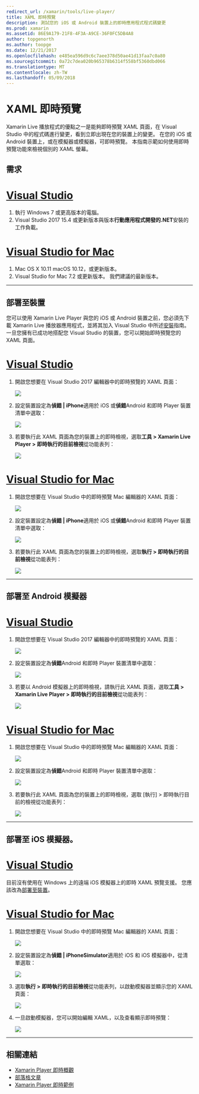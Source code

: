 ```yaml
---
redirect_url: /xamarin/tools/live-player/
title: XAML 即時預覽
description: 測試您的 iOS 或 Android 裝置上的即時應用程式程式碼變更
ms.prod: xamarin
ms.assetid: 86E9A179-21F8-4F3A-A9CE-36F0FC5DB4A8
author: topgenorth
ms.author: toopge
ms.date: 12/21/2017
ms.openlocfilehash: e485ea596d9c6c7aee378d50ae41d13faa7c0a80
ms.sourcegitcommit: 0a72c7dea020b965378b6314f558bf5360dbd066
ms.translationtype: MT
ms.contentlocale: zh-TW
ms.lasthandoff: 05/09/2018
---
```

# <a name="xaml-live-previewing"></a>XAML 即時預覽

Xamarin Live 播放程式的優點之一是能夠即時預覽 XAML 頁面，在 Visual Studio 中的程式碼進行變更，看到立即出現在您的裝置上的變更。 在您的 iOS 或 Android 裝置上，或在模擬器或模擬器，可即時預覽。 本指南示範如何使用即時預覽功能來檢視個別的 XAML 螢幕。

## <a name="requirements"></a>需求

# <a name="visual-studiotabwindows"></a>[Visual Studio](#tab/windows)

1. 執行 Windows 7 或更高版本的電腦。
2. Visual Studio 2017 15.4 或更新版本與版本**行動應用程式開發的.NET**安裝的工作負載。

# <a name="visual-studio-for-mactabmacos"></a>[Visual Studio for Mac](#tab/macos)

1. Mac OS X 10.11 macOS 10.12，或更新版本。
2. Visual Studio for Mac 7.2 或更新版本。 我們建議的最新版本。

-----



<a name="deploydevice" />

## <a name="deploying-to-device"></a>部署至裝置

您可以使用 Xamarin Live Player 與您的 iOS 或 Android 裝置之前，您必須先下載 Xamarin Live 播放器應用程式，並將其加入 Visual Studio 中所述[安裝](~/tools/live-player/install.md)指南。 一旦您擁有已成功地搭配您 Visual Studio 的裝置，您可以開始即時預覽您的 XAML 頁面。 

# <a name="visual-studiotabwindows"></a>[Visual Studio](#tab/windows)

1. 開啟您想要在 Visual Studio 2017 編輯器中的即時預覽的 XAML 頁面：

    ![](live-view-images/vs-image1.png)

2. 設定裝置設定為**偵錯 | iPhone**適用於 iOS 或**偵錯**Android 和即時 Player 裝置清單中選取：

    ![](live-view-images/vs-image2.png)

3. 若要執行此 XAML 頁面為您的裝置上的即時檢視，選取**工具 > Xamarin Live Player > 即時執行的目前檢視**從功能表列：

    ![](live-view-images/vs-image3.png)

# <a name="visual-studio-for-mactabmacos"></a>[Visual Studio for Mac](#tab/macos)

1. 開啟您想要在 Visual Studio 中的即時預覽 Mac 編輯器的 XAML 頁面：

    ![](live-view-images/image1.png)

2. 設定裝置設定為**偵錯 | iPhone**適用於 iOS 或**偵錯**Android 和即時 Player 裝置清單中選取：

    ![](live-view-images/image2.png)

3. 若要執行此 XAML 頁面為您的裝置上的即時檢視，選取**執行 > 即時執行的目前檢視**從功能表列：

    ![](live-view-images/image3.png)

-----








## <a name="deploying-to-android-emulator"></a>部署至 Android 模擬器

# <a name="visual-studiotabvswin"></a>[Visual Studio](#tab/vswin)

1. 開啟您想要在 Visual Studio 2017 編輯器中的即時預覽的 XAML 頁面：

    ![](live-view-images/vs-image1.png)

2. 設定裝置設定為**偵錯**Android 和即時 Player 裝置清單中選取：

    ![](live-view-images/vs-image4.png)

3. 若要以 Android 模擬器上的即時檢視，請執行此 XAML 頁面，選取**工具 > Xamarin Live Player > 即時執行的目前檢視**從功能表列：

    ![](live-view-images/vs-image3.png)

# <a name="visual-studio-for-mactabvsmac"></a>[Visual Studio for Mac](#tab/vsmac)

1. 開啟您想要在 Visual Studio 中的即時預覽 Mac 編輯器的 XAML 頁面：

    ![](live-view-images/image7.png)

2. 設定裝置設定為**偵錯**Android 和即時 Player 裝置清單中選取：

    ![](live-view-images/image6.png)

3. 若要執行此 XAML 頁面為您的裝置上的即時檢視，選取 [執行] > 即時執行目前的檢視從功能表列：

    ![](live-view-images/image3.png)

-----





## <a name="deploying-to-ios-simulator"></a>部署至 iOS 模擬器。

# <a name="visual-studiotabvswin"></a>[Visual Studio](#tab/vswin)

目前沒有使用在 Windows 上的遠端 iOS 模擬器上的即時 XAML 預覽支援。 您應該改為[部署至裝置](#deploydevice)。

# <a name="visual-studio-for-mactabvsmac"></a>[Visual Studio for Mac](#tab/vsmac)

1. 開啟您想要在 Visual Studio 中的即時預覽 Mac 編輯器的 XAML 頁面：

    ![](live-view-images/image1.png)

2. 設定裝置設定為**偵錯 | iPhoneSimulator**適用於 iOS 和 iOS 模擬器中，從清單選取：

    ![](live-view-images/image2.png)

3. 選取**執行 > 即時執行的目前檢視**從功能表列，以啟動模擬器並顯示您的 XAML 頁面：

    ![](live-view-images/image4.png)

4. 一旦啟動模擬器，您可以開始編輯 XAML，以及查看顯示即時預覽：

    ![](live-view-images/image5.png)  

-----








## <a name="related-links"></a>相關連結

- [Xamarin Player 即時概觀](https://xamarin.com/live)
- [部落格文章](https://blog.xamarin.com/live-player/)
- [Xamarin Player 即時範例](~/tools/live-player/samples.md)
